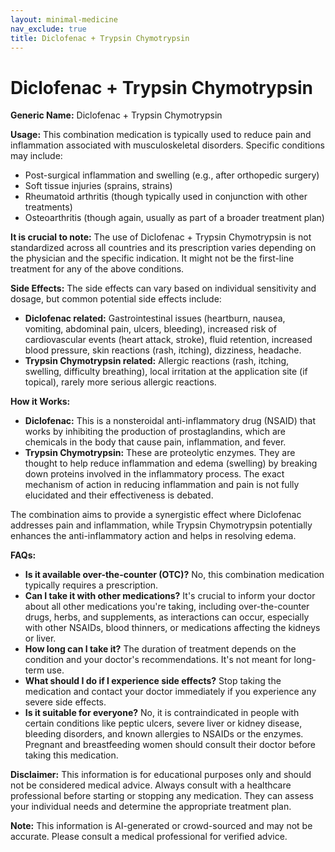 ```yaml
---
layout: minimal-medicine
nav_exclude: true
title: Diclofenac + Trypsin Chymotrypsin
---
```


# Diclofenac + Trypsin Chymotrypsin

**Generic Name:** Diclofenac + Trypsin Chymotrypsin

**Usage:**  This combination medication is typically used to reduce pain and inflammation associated with musculoskeletal disorders.  Specific conditions may include:

* Post-surgical inflammation and swelling (e.g., after orthopedic surgery)
* Soft tissue injuries (sprains, strains)
* Rheumatoid arthritis (though typically used in conjunction with other treatments)
* Osteoarthritis (though again, usually as part of a broader treatment plan)

**It is crucial to note:**  The use of Diclofenac + Trypsin Chymotrypsin is not standardized across all countries and its prescription varies depending on the physician and the specific indication.  It might not be the first-line treatment for any of the above conditions.

**Side Effects:** The side effects can vary based on individual sensitivity and dosage, but common potential side effects include:

* **Diclofenac related:** Gastrointestinal issues (heartburn, nausea, vomiting, abdominal pain, ulcers, bleeding), increased risk of cardiovascular events (heart attack, stroke), fluid retention, increased blood pressure, skin reactions (rash, itching), dizziness, headache.
* **Trypsin Chymotrypsin related:** Allergic reactions (rash, itching, swelling, difficulty breathing), local irritation at the application site (if topical), rarely more serious allergic reactions.

**How it Works:**

* **Diclofenac:** This is a nonsteroidal anti-inflammatory drug (NSAID) that works by inhibiting the production of prostaglandins, which are chemicals in the body that cause pain, inflammation, and fever.
* **Trypsin Chymotrypsin:** These are proteolytic enzymes.  They are thought to help reduce inflammation and edema (swelling) by breaking down proteins involved in the inflammatory process.  The exact mechanism of action in reducing inflammation and pain is not fully elucidated and their effectiveness is debated.

The combination aims to provide a synergistic effect where Diclofenac addresses pain and inflammation, while Trypsin Chymotrypsin potentially enhances the anti-inflammatory action and helps in resolving edema.

**FAQs:**

* **Is it available over-the-counter (OTC)?**  No, this combination medication typically requires a prescription.
* **Can I take it with other medications?**  It's crucial to inform your doctor about all other medications you're taking, including over-the-counter drugs, herbs, and supplements, as interactions can occur, especially with other NSAIDs, blood thinners, or medications affecting the kidneys or liver.
* **How long can I take it?** The duration of treatment depends on the condition and your doctor's recommendations.  It's not meant for long-term use.
* **What should I do if I experience side effects?**  Stop taking the medication and contact your doctor immediately if you experience any severe side effects.
* **Is it suitable for everyone?** No, it is contraindicated in people with certain conditions like peptic ulcers, severe liver or kidney disease, bleeding disorders, and known allergies to NSAIDs or the enzymes.  Pregnant and breastfeeding women should consult their doctor before taking this medication.


**Disclaimer:** This information is for educational purposes only and should not be considered medical advice.  Always consult with a healthcare professional before starting or stopping any medication.  They can assess your individual needs and determine the appropriate treatment plan.


**Note:** This information is AI-generated or crowd-sourced and may not be accurate. Please consult a medical professional for verified advice.